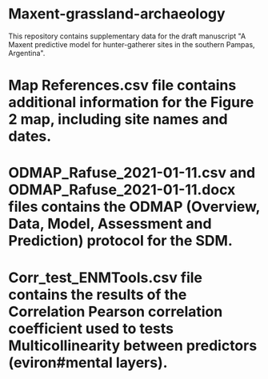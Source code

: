 # Maxent-grassland-archaeology
This repository contains supplementary data for the draft manuscript "A Maxent predictive model for hunter-gatherer sites in the southern Pampas, Argentina".

# Map References.csv file contains additional information for the Figure 2 map, including site names and dates.

# ODMAP_Rafuse_2021-01-11.csv and ODMAP_Rafuse_2021-01-11.docx files contains the ODMAP (Overview, Data, Model, Assessment and Prediction) protocol for the SDM.

# Corr_test_ENMTools.csv file contains the results of the Correlation Pearson correlation coefficient used to tests Multicollinearity between predictors (eviron#mental layers).

